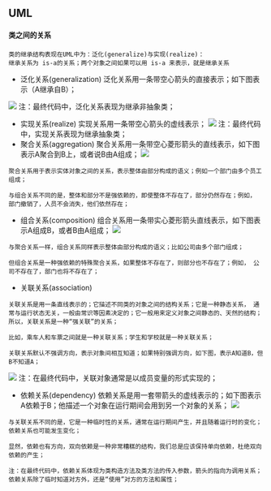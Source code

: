 ## UML

#### 类之间的关系
```cgo
类的继承结构表现在UML中为：泛化(generalize)与实现(realize)：
继承关系为 is-a的关系；两个对象之间如果可以用 is-a 来表示，就是继承关系
```

* 泛化关系(generalization)
泛化关系用一条带空心箭头的直接表示；如下图表示（A继承自B）；

![](https://design-patterns.readthedocs.io/zh_CN/latest/_images/uml_generalization.jpg)
注：最终代码中，泛化关系表现为继承非抽象类；
* 实现关系(realize)
实现关系用一条带空心箭头的虚线表示；
![](https://design-patterns.readthedocs.io/zh_CN/latest/_images/uml_realize.jpg)
注：最终代码中，实现关系表现为继承抽象类；
* 聚合关系(aggregation)
聚合关系用一条带空心菱形箭头的直线表示，如下图表示A聚合到B上，或者说B由A组成；
![](https://design-patterns.readthedocs.io/zh_CN/latest/_images/uml_aggregation.jpg)
```cgo
聚合关系用于表示实体对象之间的关系，表示整体由部分构成的语义；例如一个部门由多个员工组成；

与组合关系不同的是，整体和部分不是强依赖的，即使整体不存在了，部分仍然存在；例如， 部门撤销了，人员不会消失，他们依然存在；
```
* 组合关系(composition)
组合关系用一条带实心菱形箭头直线表示，如下图表示A组成B，或者B由A组成；
![](https://design-patterns.readthedocs.io/zh_CN/latest/_images/uml_composition.jpg)
```cgo
与聚合关系一样，组合关系同样表示整体由部分构成的语义；比如公司由多个部门组成；

但组合关系是一种强依赖的特殊聚合关系，如果整体不存在了，则部分也不存在了；例如， 公司不存在了，部门也将不存在了；
```

* 关联关系(association)
```cgo
关联关系是用一条直线表示的；它描述不同类的对象之间的结构关系；它是一种静态关系， 通常与运行状态无关，一般由常识等因素决定的；它一般用来定义对象之间静态的、天然的结构； 所以，关联关系是一种“强关联”的关系；

比如，乘车人和车票之间就是一种关联关系；学生和学校就是一种关联关系；

关联关系默认不强调方向，表示对象间相互知道；如果特别强调方向，如下图，表示A知道B，但 B不知道A；
```
![](https://design-patterns.readthedocs.io/zh_CN/latest/_images/uml_association.jpg)
注：在最终代码中，关联对象通常是以成员变量的形式实现的；

* 依赖关系(dependency)
依赖关系是用一套带箭头的虚线表示的；如下图表示A依赖于B；他描述一个对象在运行期间会用到另一个对象的关系；
![](https://design-patterns.readthedocs.io/zh_CN/latest/_images/uml_dependency.jpg)
```cgo
与关联关系不同的是，它是一种临时性的关系，通常在运行期间产生，并且随着运行时的变化； 依赖关系也可能发生变化；

显然，依赖也有方向，双向依赖是一种非常糟糕的结构，我们总是应该保持单向依赖，杜绝双向依赖的产生；

注：在最终代码中，依赖关系体现为类构造方法及类方法的传入参数，箭头的指向为调用关系；依赖关系除了临时知道对方外，还是“使用”对方的方法和属性；
```



